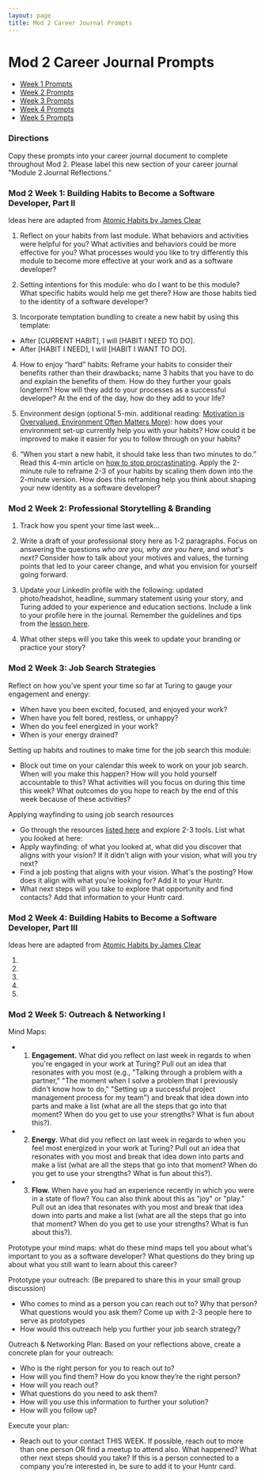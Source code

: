 ```yaml
---
layout: page
title: Mod 2 Career Journal Prompts
---
```


# Mod 2 Career Journal Prompts

* [Week 1 Prompts](#week-1)
* [Week 2 Prompts](#week-2)
* [Week 3 Prompts](#week-3)
* [Week 4 Prompts](#week-4)
* [Week 5 Prompts](#week-5)

### Directions
Copy these prompts into your career journal document to complete throughout Mod 2. Please label this new section of your career journal "Module 2 Journal Reflections."

### Mod 2 Week 1: Building Habits to Become a Software Developer, Part II  <a name="week-1"></a>
Ideas here are adapted from [Atomic Habits by James Clear](https://bookshop.org/books/atomic-habits-an-easy-proven-way-to-build-good-habits-break-bad-ones/9780735211292)

1. Reflect on your habits from last module. What behaviors and activities were helpful for you? What activities and behaviors could be more effective for you? What processes would you like to try differently this module to become more effective at your work and as a software developer? 

2. Setting intentions for this module: who do I want to be this module? What specific habits would help me get there? How are those habits tied to the identity of a software developer?

3. Incorporate temptation bundling to create a new habit by using this template:
  * After [CURRENT HABIT], I will [HABIT I NEED TO DO].
  * After [HABIT I NEED], I will [HABIT I WANT TO DO].

4. How to enjoy “hard” habits: Reframe your habits to consider their benefits rather than their drawbacks; name 3 habits that you have to do and explain the benefits of them. How do they further your goals longterm? How will they add to your processes as a successful developer? At the end of the day, how do they add to your life? 

5. Environment design (optional 5-min. additional reading: [Motivation is Overvalued. Environment Often Matters More](https://jamesclear.com/power-of-environment)): how does your environment set-up currently help you with your habits? How could it be improved to make it easier for you to follow through on your habits? 

6. “When you start a new habit, it should take less than two minutes to do.” Read this 4-min article on [how to stop procrastinating](https://jamesclear.com/how-to-stop-procrastinating). Apply the 2-minute rule to reframe 2-3 of your habits by scaling them down into the 2-minute version. How does this reframing help you think about shaping your new identity as a software developer? 

### Mod 2 Week 2: Professional Storytelling & Branding  <a name="week-2"></a>
1. Track how you spent your time last week...

2. Write a draft of your professional story here as 1-2 paragraphs. Focus on answering the questions *who are you, why are you here,* and *what's next?* Consider how to talk about your motives and values, the turning points that led to your career change, and what you envision for yourself going forward.

2. Update your LinkedIn profile with the following: updated photo/headshot, headline, summary statement using your story, and Turing added to your experience and education sections. Include a link to your profile here in the journal. Remember the guidelines and tips from the [lesson here](https://github.com/turingschool/career-development-curriculum-site/blob/master/module_two/professional_storytelling_branding.md). 

3. What other steps will you take this week to update your branding or practice your story?

### Mod 2 Week 3: Job Search Strategies <a name="week-3"></a>
Reflect on how you’ve spent your time so far at Turing to gauge your engagement and energy:
* When have you been excited, focused, and enjoyed your work?
* When have you felt bored, restless, or unhappy?
* When do you feel energized in your work?
* When is your energy drained?

Setting up habits and routines to make time for the job search this module:
* Block out time on your calendar this week to work on your job search. When will you make this happen? How will you hold yourself accountable to this? What activities will you focus on during this time this week? What outcomes do you hope to reach by the end of this week because of these activities?

Applying wayfinding to using job search resources
* Go through the resources [listed here](https://github.com/turingschool/career-development-curriculum-site/blob/master/resources/finding_opportunities.md) and explore 2-3 tools. List what you looked at here:
* Apply wayfinding: of what you looked at, what did you discover that aligns with your vision? If it didn't align with your vision, what will you try next?
* Find a job posting that aligns with your vision. What's the posting? How does it align with what you're looking for? Add it to your Huntr.
* What next steps will you take to explore that opportunity and find contacts? Add that information to your Huntr card.

### Mod 2 Week 4: Building Habits to Become a Software Developer, Part III  <a name="week-4"></a>
Ideas here are adapted from [Atomic Habits by James Clear](https://bookshop.org/books/atomic-habits-an-easy-proven-way-to-build-good-habits-break-bad-ones/9780735211292)

1.

2.

3.

4.

5.


### Mod 2 Week 5: Outreach & Networking I  <a name="week-5"></a>
Mind Maps:
* 1. **Engagement.** What did you reflect on last week in regards to when you're engaged in your work at Turing? Pull out an idea that resonates with you most (e.g., "Talking through a problem with a partner," "The moment when I solve a problem that I previously didn't know how to do," "Setting up a successful project management process for my team") and break that idea down into parts and make a list (what are all the steps that go into that moment? When do you get to use your strengths? What is fun about this?).
* 2. **Energy.** What did you reflect on last week in regards to when you feel most energized in your work at Turing? Pull out an idea that resonates with you most and break that idea down into parts and make a list (what are all the steps that go into that moment? When do you get to use your strengths? What is fun about this?).
* 3. **Flow.** When have you had an experience recently in which you were in a state of flow? You can also think about this as "joy" or "play." Pull out an idea that resonates with you most and break that idea down into parts and make a list (what are all the steps that go into that moment? When do you get to use your strengths? What is fun about this?).

Prototype your mind maps: what do these mind maps tell you about what's important to you as a software developer? What questions do they bring up about what you still want to learn about this career? 

Prototype your outreach: (Be prepared to share this in your small group discussion)
* Who comes to mind as a person you can reach out to? Why that person? What questions would you ask them? Come up with 2-3 people here to serve as prototypes
* How would this outreach help you further your job search strategy?

Outreach & Networking Plan: Based on your reflections above, create a concrete plan for your outreach: 
* Who is the right person for you to reach out to? 
* How will you find them? How do you know they’re the right person?
* How will you reach out?
* What questions do you need to ask them?
* How will you use this information to further your solution?
* How will you follow up? 

Execute your plan:
* Reach out to your contact THIS WEEK. If possible, reach out to more than one person OR find a meetup to attend also. What happened? What other next steps should you take? If this is a person connected to a company you're interested in, be sure to add it to your Huntr card.
